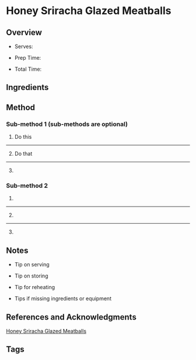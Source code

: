 # Honey Sriracha Glazed Meatballs

## Overview

- Serves:

- Prep Time:

- Total Time:

## Ingredients



## Method

### Sub-method 1 (sub-methods are optional)

1. Do this
---
2. Do that
---
3.

### Sub-method 2

1.
---
2.
---
3.

## Notes

- Tip on serving

- Tip on storing

- Tip for reheating

- Tips if missing ingredients or equipment

## References and Acknowledgments

[Honey Sriracha Glazed Meatballs](http://www.eatyourselfskinny.com/honey-sriracha-glazed-meatballs/)

## Tags


